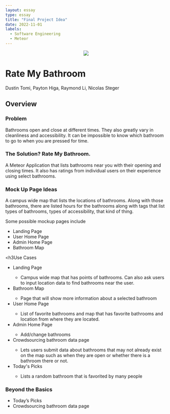 ```yaml
---
layout: essay
type: essay
title: "Final Project Idea"
date: 2022-11-01
labels:
  - Software Engineering
  - Meteor
---
```

<p align="center">
  <img src="https://cdn3.volusion.com/sfsru.bjgxs/v/vspfiles/photos/RESTUNIACC-2.jpg?v-cache=1639998617"/>
</p>
<h1>Rate My Bathroom</h1>
Dustin Tomi, Payton Higa, Raymond Li, Nicolas Steger
<h2>Overview</h2>
<h3>Problem</h3>
Bathrooms open and close at different times. They also greatly vary in cleanliness and accessibility. It can be impossible to know which bathroom to go to when you are pressed for time.

<h3>The Solution? Rate My Bathroom.</h3>
A Meteor Application that lists bathrooms near you with their opening and closing times. It also has ratings from individual users on their experience using select bathrooms.

<h3>Mock Up Page Ideas</h3>
A campus wide map that lists the locations of bathrooms. Along with those bathrooms, there are listed hours for the bathrooms along with tags that list types of bathrooms, types of accessibility, that kind of thing.

Some possible mockup pages include
<ul>
  <li>Landing Page</li>
  <li>User Home Page</li>
  <li>Admin Home Page</li>
  <li>Bathroom Map</li>
</ul>

<h3Use Cases</h3>
<ul>
  <li>Landing Page</li>
  <ul>
    <li>Campus wide map that has points of bathrooms. Can also ask users to input location data to find bathrooms near the user.</li>
  </ul>
  <li>Bathroom Map</li>
  <ul>
    <li>Page that will show more information about a selected bathroom</li>
  </ul>
  <li>User Home Page</li>
  <ul>
    <li>List of favorite bathrooms and map that has favorite bathrooms and location from where they are located.</li>
  </ul>
  <li>Admin Home Page</li>
  <ul>
    <li>Add/change bathrooms</li>
  </ul>
  <li>Crowdsourcing bathroom data page</li>
  <ul>
    <li>Lets users submit data about bathrooms that may not already exist on the map such as when they are open or whether there is a bathroom there or not.</li>
  </ul>
  <li>Today's Picks</li>
    <ul>
      <li>Lists a random bathroom that is favorited by many people</li>
    </ul>
</ul>

<h3>Beyond the Basics</h3>
<ul>
  <li>Today’s Picks</li>
  <li>Crowdsourcing bathroom data page</li>
</ul>




